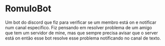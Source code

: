 # RomuloBot

Um bot do discord que fiz para verificar se um membro está on e notificar num canal especifico. Fiz pensando em resolver problema de um amigo que tem um servidor de mine, mas que sempre precisa avisar que o server está on então esse bot resolve esse problema notificando no canal de texto. 